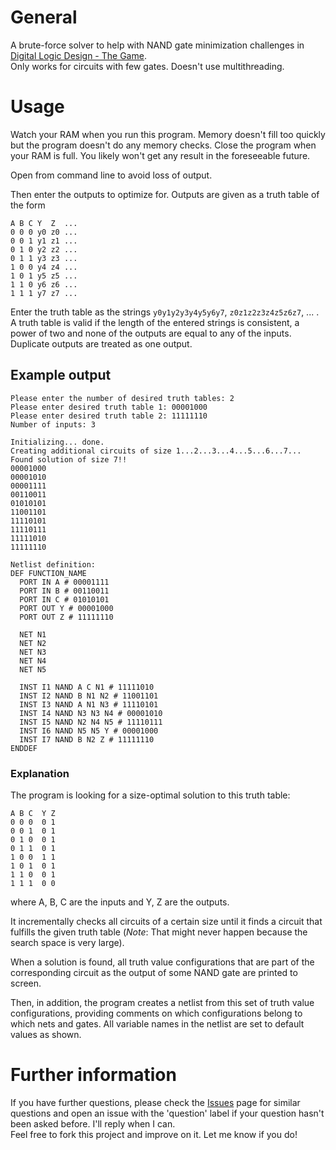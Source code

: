 # General

A brute-force solver to help with NAND gate minimization challenges in [Digital Logic Design - The Game](https://asteriskman7.github.io/dldtg/).\
Only works for circuits with few gates. Doesn't use multithreading.

# Usage

Watch your RAM when you run this program. Memory doesn't fill too quickly but the program doesn't do any memory checks. Close the program when your RAM is full. You likely won't get any result in the foreseeable future.

Open from command line to avoid loss of output.

Then enter the outputs to optimize for. Outputs are given as a truth table of the form

```
A B C Y  Z  ...
0 0 0 y0 z0 ...
0 0 1 y1 z1 ...
0 1 0 y2 z2 ...
0 1 1 y3 z3 ...
1 0 0 y4 z4 ...
1 0 1 y5 z5 ...
1 1 0 y6 z6 ...
1 1 1 y7 z7 ...
```

Enter the truth table as the strings `y0y1y2y3y4y5y6y7`, `z0z1z2z3z4z5z6z7`, ... . A truth table is valid if the length of the entered strings is consistent, a power of two and none of the outputs are equal to any of the inputs. Duplicate outputs are treated as one output.

## Example output

```
Please enter the number of desired truth tables: 2
Please enter desired truth table 1: 00001000
Please enter desired truth table 2: 11111110
Number of inputs: 3

Initializing... done.
Creating additional circuits of size 1...2...3...4...5...6...7...
Found solution of size 7!!
00001000
00001010
00001111
00110011
01010101
11001101
11110101
11110111
11111010
11111110

Netlist definition:
DEF FUNCTION_NAME
  PORT IN A # 00001111
  PORT IN B # 00110011
  PORT IN C # 01010101
  PORT OUT Y # 00001000
  PORT OUT Z # 11111110

  NET N1
  NET N2
  NET N3
  NET N4
  NET N5

  INST I1 NAND A C N1 # 11111010
  INST I2 NAND B N1 N2 # 11001101
  INST I3 NAND A N1 N3 # 11110101
  INST I4 NAND N3 N3 N4 # 00001010
  INST I5 NAND N2 N4 N5 # 11110111
  INST I6 NAND N5 N5 Y # 00001000
  INST I7 NAND B N2 Z # 11111110
ENDDEF
```

### Explanation

The program is looking for a size-optimal solution to this truth table:
```
A B C  Y Z
0 0 0  0 1
0 0 1  0 1
0 1 0  0 1
0 1 1  0 1
1 0 0  1 1
1 0 1  0 1
1 1 0  0 1
1 1 1  0 0
```

where A, B, C are the inputs and Y, Z are the outputs.

It incrementally checks all circuits of a certain size until it finds a circuit that fulfills the given truth table (*Note*: That might never happen because the search space is very large).

When a solution is found, all truth value configurations that are part of the corresponding circuit as the output of some NAND gate are printed to screen.

Then, in addition, the program creates a netlist from this set of truth value configurations, providing comments on which configurations belong to which nets and gates.
All variable names in the netlist are set to default values as shown.

# Further information

If you have further questions, please check the [Issues](https://github.com/abcbuck/dldtg-calculator/issues) page for similar questions and open an issue with the 'question' label if your question hasn't been asked before. I'll reply when I can.\
Feel free to fork this project and improve on it. Let me know if you do!
